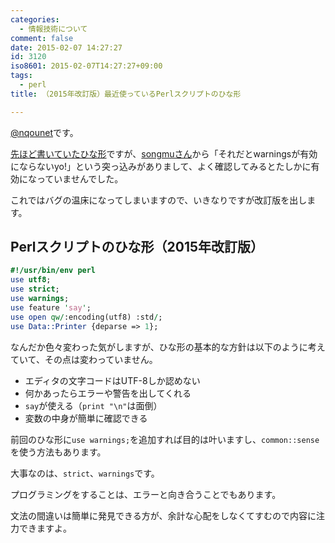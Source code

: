 ```yaml
---
categories:
  - 情報技術について
comment: false
date: 2015-02-07 14:27:27
id: 3120
iso8601: 2015-02-07T14:27:27+09:00
tags:
  - perl
title: （2015年改訂版）最近使っているPerlスクリプトのひな形

---
```


<p><a href="https://twitter.com/nqounet">@nqounet</a>です。</p>

<p><a href="http://www.nqou.net/2015/02/07/081045" title="（2015年版）最近使っているPerlスクリプトのひな形">先ほど書いていたひな形</a>ですが、<a href="https://twitter.com/songmu">songmuさん</a>から「それだとwarningsが有効にならないyo!」という突っ込みがありまして、よく確認してみるとたしかに有効になっていませんでした。</p>

<p>これではバグの温床になってしまいますので、いきなりですが改訂版を出します。</p>



<h2>Perlスクリプトのひな形（2015年改訂版）</h2>

```perl
#!/usr/bin/env perl
use utf8;
use strict;
use warnings;
use feature 'say';
use open qw/:encoding(utf8) :std/;
use Data::Printer {deparse => 1};
```


<p>なんだか色々変わった気がしますが、ひな形の基本的な方針は以下のように考えていて、その点は変わっていません。</p>

<ul>
<li>エディタの文字コードはUTF-8しか認めない</li>
<li>何かあったらエラーや警告を出してくれる</li>
<li><code>say</code>が使える（<code>print "\n"</code>は面倒）</li>
<li>変数の中身が簡単に確認できる</li>
</ul>

<p>前回のひな形に<code>use warnings;</code>を追加すれば目的は叶いますし、<code>common::sense</code>を使う方法もあります。</p>

<p>大事なのは、<code>strict</code>、<code>warnings</code>です。</p>

<p>プログラミングをすることは、エラーと向き合うことでもあります。</p>

<p>文法の間違いは簡単に発見できる方が、余計な心配をしなくてすむので内容に注力できますよ。</p>
    	
